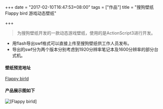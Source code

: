 +++
date = "2017-02-10T16:47:53+08:00"
tags = ["作品"]
title = "搜狗壁纸 Flappy bird 游戏动态壁纸"

+++


> 为搜狗壁纸开发的一款动态游戏壁纸，使用的是ActionScript3进行开发。<!--more-->


- 用flash导出swf格式可以直接上传至搜狗壁纸供工作人员发布。
- 导出的swf分为两个版本分别考虑到1920分辨率笔记本及1600分辨率的部分台式机。


#### 壁纸预览地址
[Flappy birld](/assets/flappy1920.swf)


#### 产品展示图如下
![[Flappy birld]](/post_images/flappy.gif)